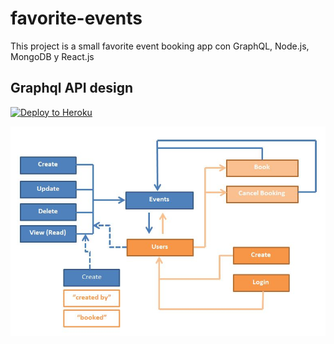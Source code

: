 # favorite-events
This project is a small favorite event booking app con GraphQL, Node.js, MongoDB y React.js

## Graphql API design

[![Deploy to
Heroku](https://www.herokucdn.com/deploy/button.svg)](https://heroku.com/deploy?template=https://github.com/StyvenSoft/favorite-events)

![Design Api](./models/Api.jpg)